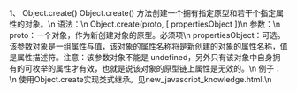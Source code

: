 1、 Object.create()
	Object.create() 方法创建一个拥有指定原型和若干个指定属性的对象。\n
	语法：\n
		Object.create(proto, [ propertiesObject ])\n
	参数：\n
		proto：一个对象，作为新创建对象的原型。必须项\n
		propertiesObject：可选。该参数对象是一组属性与值，该对象的属性名称将是新创建的对象的属性名称，值是属性描述符。注意：该参数对象不能是 undefined，另外只有该对象中自身拥有的可枚举的属性才有效，也就是说该对象的原型链上属性是无效的。\n
	例子：\n
		使用Object.create实现类式继承。见new_javascript_knowledge.html.\n
